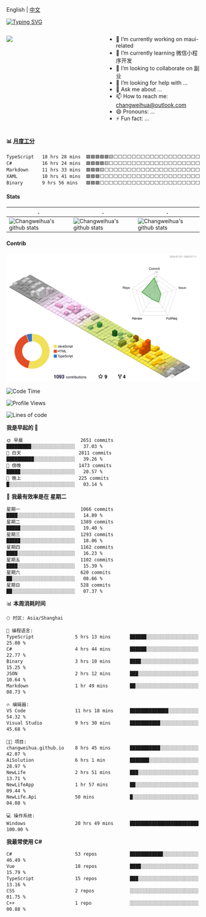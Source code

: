 English | [中文](README_CN.md)

[![Typing SVG](https://readme-typing-svg.herokuapp.com?color=%2336BCF7&center=true&vCenter=true&width=600&lines=Hi+there+👋,+I+am+Chang+Weihua;+Welcome+to+My+Profile!;Over+9+years+of+programming+experience;Always+learning+new+things+)](https://git.io/typing-svg)

<div style="display: grid;gap: 20px;grid-template-columns: repeat(auto-fit, minmax(240px, 1fr));">

[<img src="https://github-readme-stats.vercel.app/api?username=changweihua&show_icons=true&locale=cn" />](https://metrics.lecoq.io/changweihua#gh-light-mode-only)

<div>

- 🔭 I’m currently working on maui-related
- 🌱 I’m currently learning 微信小程序开发
- 👯 I’m looking to collaborate on 副业
- 🤔 I’m looking for help with ...
- 💬 Ask me about ...
- 📫 How to reach me: changweihua@outlook.com
- 😄 Pronouns: ...
- ⚡ Fun fact: ...

</div>

</div>

#### :bar_chart: [月度工分](https://github.com/changweihua/wakapi)

<!--START_SECTION:wakao-->

```txt
TypeScript   18 hrs 28 mins  🟩🟩🟩🟩🟩🟨⬜⬜⬜⬜⬜⬜⬜⬜⬜⬜⬜⬜⬜⬜⬜⬜⬜⬜⬜   21.18 %
C#           16 hrs 24 mins  🟩🟩🟩🟩🟨⬜⬜⬜⬜⬜⬜⬜⬜⬜⬜⬜⬜⬜⬜⬜⬜⬜⬜⬜⬜   18.81 %
Markdown     11 hrs 33 mins  🟩🟩🟩🟨⬜⬜⬜⬜⬜⬜⬜⬜⬜⬜⬜⬜⬜⬜⬜⬜⬜⬜⬜⬜⬜   13.26 %
XAML         10 hrs 41 mins  🟩🟩🟩⬜⬜⬜⬜⬜⬜⬜⬜⬜⬜⬜⬜⬜⬜⬜⬜⬜⬜⬜⬜⬜⬜   12.26 %
Binary       9 hrs 56 mins   🟩🟩🟩⬜⬜⬜⬜⬜⬜⬜⬜⬜⬜⬜⬜⬜⬜⬜⬜⬜⬜⬜⬜⬜⬜   11.40 %
```

<!--END_SECTION:wakao-->

#### Stats ####


| .                                                                                                                                            | .                                                                                                                                      | .                                                                                                                                                     |
| -------------------------------------------------------------------------------------------------------------------------------------------- | -------------------------------------------------------------------------------------------------------------------------------------- | ----------------------------------------------------------------------------------------------------------------------------------------------------- |
| ![Changweihua's github stats](https://github-readme-stats.vercel.app/api?username=changweihua&show_icons=true&theme=radical&hide_title=true) | ![Changweihua's github stats](https://github-readme-stats.vercel.app/api/top-langs/?username=changweihua&theme=radical&layout=compact) | ![Changweihua's github stats](https://github-readme-stats.vercel.app/api?username=changweihua&show_icons=true&theme=radical&include_all_commits=true) |


#### Contrib ####

<!--   profile-green-animate -->
![](./profile-3d-contrib/profile-south-season-animate.svg)

<!--START_SECTION:waka-->
![Code Time](http://img.shields.io/badge/Code%20Time-1%2C571%20hrs%2047%20mins-blue)

![Profile Views](http://img.shields.io/badge/%E4%B8%AA%E4%BA%BA%E8%B5%84%E6%96%99%E8%A7%82%E7%9C%8B%E6%AC%A1%E6%95%B0-9-blue)

![Lines of code](https://img.shields.io/badge/%E4%BB%8E%E3%80%8CHello%20World%E3%80%8D%E8%B5%B7%E6%88%91%E5%B7%B2%E7%BB%8F%E5%86%99%E4%BA%86-24.3%20million%20%E8%A1%8C%E4%BB%A3%E7%A0%81-blue)

**我是早起的 🐤** 

```text
🌞 早晨                     2651 commits        █████████░░░░░░░░░░░░░░░░   37.03 % 
🌆 白天                     2811 commits        ██████████░░░░░░░░░░░░░░░   39.26 % 
🌃 傍晚                     1473 commits        █████░░░░░░░░░░░░░░░░░░░░   20.57 % 
🌙 晚上                     225 commits         █░░░░░░░░░░░░░░░░░░░░░░░░   03.14 % 
```
📅 **我最有效率是在 星期二** 

```text
星期一                      1066 commits        ████░░░░░░░░░░░░░░░░░░░░░   14.89 % 
星期二                      1389 commits        █████░░░░░░░░░░░░░░░░░░░░   19.40 % 
星期三                      1293 commits        █████░░░░░░░░░░░░░░░░░░░░   18.06 % 
星期四                      1162 commits        ████░░░░░░░░░░░░░░░░░░░░░   16.23 % 
星期五                      1102 commits        ████░░░░░░░░░░░░░░░░░░░░░   15.39 % 
星期六                      620 commits         ██░░░░░░░░░░░░░░░░░░░░░░░   08.66 % 
星期日                      528 commits         ██░░░░░░░░░░░░░░░░░░░░░░░   07.37 % 
```


📊 **本周消耗时间** 

```text
🕑︎ 时区: Asia/Shanghai

💬 编程语言: 
TypeScript               5 hrs 13 mins       ██████░░░░░░░░░░░░░░░░░░░   25.08 % 
C#                       4 hrs 44 mins       ██████░░░░░░░░░░░░░░░░░░░   22.77 % 
Binary                   3 hrs 10 mins       ████░░░░░░░░░░░░░░░░░░░░░   15.25 % 
JSON                     2 hrs 12 mins       ███░░░░░░░░░░░░░░░░░░░░░░   10.64 % 
Markdown                 1 hr 49 mins        ██░░░░░░░░░░░░░░░░░░░░░░░   08.73 % 

🔥 编辑器: 
VS Code                  11 hrs 18 mins      ██████████████░░░░░░░░░░░   54.32 % 
Visual Studio            9 hrs 30 mins       ███████████░░░░░░░░░░░░░░   45.68 % 

🐱‍💻 项目: 
changweihua.github.io    8 hrs 45 mins       ███████████░░░░░░░░░░░░░░   42.07 % 
AiSolution               6 hrs 1 min         ███████░░░░░░░░░░░░░░░░░░   28.97 % 
NewLife                  2 hrs 51 mins       ███░░░░░░░░░░░░░░░░░░░░░░   13.71 % 
NewLifeApp               1 hr 57 mins        ██░░░░░░░░░░░░░░░░░░░░░░░   09.44 % 
NewLife.Api              50 mins             █░░░░░░░░░░░░░░░░░░░░░░░░   04.08 % 

💻 操作系统: 
Windows                  20 hrs 49 mins      █████████████████████████   100.00 % 
```

**我最常使用 C#** 

```text
C#                       53 repos            ████████████░░░░░░░░░░░░░   46.49 % 
Vue                      18 repos            ████░░░░░░░░░░░░░░░░░░░░░   15.79 % 
TypeScript               15 repos            ███░░░░░░░░░░░░░░░░░░░░░░   13.16 % 
CSS                      2 repos             ░░░░░░░░░░░░░░░░░░░░░░░░░   01.75 % 
C++                      1 repo              ░░░░░░░░░░░░░░░░░░░░░░░░░   00.88 % 
```




<!--END_SECTION:waka-->


<!-- ![](assets/Bottom_down.svg) -->
